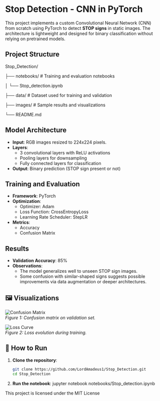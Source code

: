 # Stop Detection - CNN in PyTorch

This project implements a custom Convolutional Neural Network (CNN) from scratch using PyTorch to detect **STOP signs** in static images. The architecture is lightweight and designed for binary classification without relying on pretrained models.

## Project Structure
Stop_Detection/

├── notebooks/ # Training and evaluation notebooks

│ └── Stop_detection.ipynb

├── data/ # Dataset used for training and validation

├── images/ # Sample results and visualizations

└── README.md

## Model Architecture

- **Input**: RGB images resized to 224x224 pixels.
- **Layers**:
  - 3 convolutional layers with ReLU activations
  - Pooling layers for downsampling
  - Fully connected layers for classification
- **Output**: Binary prediction (STOP sign present or not)

## Training and Evaluation

- **Framework**: PyTorch
- **Optimization**:
  - Optimizer: Adam
  - Loss Function: CrossEntropyLoss
  - Learning Rate Scheduler: StepLR
- **Metrics**:
  - Accuracy
  - Confusion Matrix

 ## Results

- **Validation Accuracy**: 85%
- **Observations**:
  - The model generalizes well to unseen STOP sign images.
  - Some confusion with similar-shaped signs suggests possible improvements via data augmentation or deeper architectures.

## 🖼️ Visualizations

![Confusion Matrix](images/confusion_matrix.png)  
*Figure 1: Confusion matrix on validation set.*

![Loss Curve](images/loss_curve.png)  
*Figure 2: Loss evolution during training.*

## 🚀 How to Run

1. **Clone the repository**:

   ```bash
   git clone https://github.com/LordAmadeus1/Stop_Detection.git
   cd Stop_Detection

2. **Run the notebook**:
   jupyter notebook notebooks/Stop_detection.ipynb

This project is licensed under the MIT License
